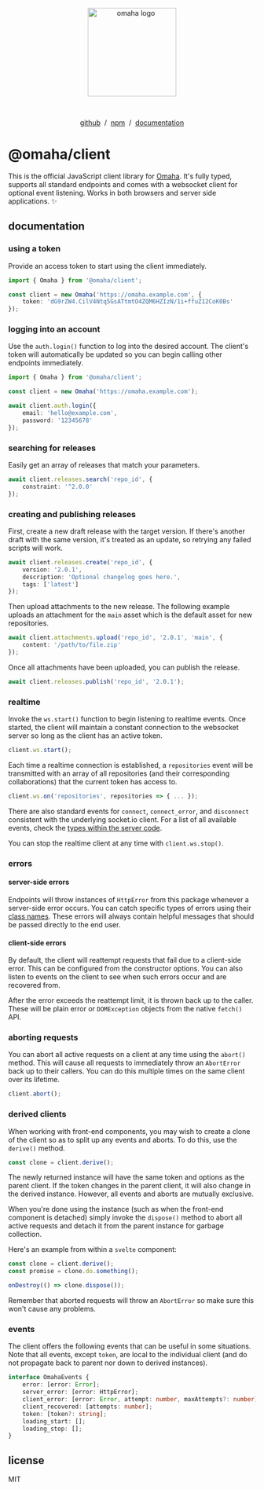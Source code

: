 <p align="center">
    <a href="https://github.com/omaha-js/omaha" target="_blank" rel="noopener noreferrer">
        <img width="180" src="https://i.bailey.sh/co96GjPYG6.png" alt="omaha logo">
    </a>
</p>
<br>
<p align="center">
    <a href="https://github.com/omaha-js/omaha-client-js" target="_blank" rel="noopener noreferrer">github</a> &nbsp;/&nbsp;
    <a href="https://www.npmjs.com/package/@omaha/client" target="_blank" rel="noopener noreferrer">npm</a> &nbsp;/&nbsp;
    <a href="https://docs.bailey.sh/omaha/" target="_blank" rel="noopener noreferrer">documentation</a>
</p>

# @omaha/client

This is the official JavaScript client library for [Omaha](https://github.com/omaha-js/omaha). It's fully typed,
supports all standard endpoints and comes with a websocket client for optional event listening. Works in both browsers
and server side applications. ✨

## documentation

### using a token

Provide an access token to start using the client immediately.

```ts
import { Omaha } from '@omaha/client';

const client = new Omaha('https://omaha.example.com', {
    token: 'dG9rZW4.CilV4Ntq5GsATtmtO4ZQM6HZIzN/1i+ffuZ12CoK0Bs'
});
```

### logging into an account

Use the `auth.login()` function to log into the desired account. The client's token will automatically be updated so
you can begin calling other endpoints immediately.

```ts
import { Omaha } from '@omaha/client';

const client = new Omaha('https://omaha.example.com');

await client.auth.login({
    email: 'hello@example.com',
    password: '12345678'
});
```

### searching for releases

Easily get an array of releases that match your parameters.

```ts
await client.releases.search('repo_id', {
    constraint: '^2.0.0'
});
```

### creating and publishing releases

First, create a new draft release with the target version. If there's another draft with the same version, it's treated
as an update, so retrying any failed scripts will work.

```ts
await client.releases.create('repo_id', {
    version: '2.0.1',
    description: 'Optional changelog goes here.',
    tags: ['latest']
});
```

Then upload attachments to the new release. The following example uploads an attachment for the `main` asset which is
the default asset for new repositories.

```ts
await client.attachments.upload('repo_id', '2.0.1', 'main', {
    content: '/path/to/file.zip'
});
```

Once all attachments have been uploaded, you can publish the release.

```ts
await client.releases.publish('repo_id', '2.0.1');
```

### realtime

Invoke the `ws.start()` function to begin listening to realtime events. Once started, the client will maintain a
constant connection to the websocket server so long as the client has an active token.

```ts
client.ws.start();
```

Each time a realtime connection is established, a `repositories` event will be transmitted with an array of all
repositories (and their corresponding collaborations) that the current token has access to.

```ts
client.ws.on('repositories', repositories => { ... });
```

There are also standard events for `connect`, `connect_error`, and `disconnect` consistent with the underlying
socket.io client. For a list of all available events, check the
[types within the server code](https://github.com/omaha-js/omaha/blob/2bb094c35094193fd0aeb589d821904a957396c4/packages/omaha-api/src/realtime/realtime.service.ts#L142).

You can stop the realtime client at any time with `client.ws.stop()`.

### errors

#### server-side errors

Endpoints will throw instances of `HttpError` from this package whenever a server-side error occurs. You can catch
specific types of errors using their [class names](https://github.com/omaha-js/client-js/tree/main/src/client/exceptions).
These errors will always contain helpful messages that should be passed directly to the end user.

#### client-side errors

By default, the client will reattempt requests that fail due to a client-side error. This can be configured from the
constructor options. You can also listen to events on the client to see when such errors occur and are recovered from.

After the error exceeds the reattempt limit, it is thrown back up to the caller. These will be plain error or
`DOMException` objects from the native `fetch()` API.

### aborting requests

You can abort all active requests on a client at any time using the `abort()` method. This will cause all requests to
immediately throw an `AbortError` back up to their callers. You can do this multiple times on the same client over its
lifetime.

```ts
client.abort();
```

### derived clients

When working with front-end components, you may wish to create a clone of the client so as to split up any events and
aborts. To do this, use the `derive()` method.

```ts
const clone = client.derive();
```

The newly returned instance will have the same token and options as the parent client. If the token changes in the
parent client, it will also change in the derived instance. However, all events and aborts are mutually exclusive.

When you're done using the instance (such as when the front-end component is detached) simply invoke the `dispose()`
method to abort all active requests and detach it from the parent instance for garbage collection.

Here's an example from within a `svelte` component:

```ts
const clone = client.derive();
const promise = clone.do.something();

onDestroy(() => clone.dispose());
```

Remember that aborted requests will throw an `AbortError` so make sure this won't cause any problems.

### events

The client offers the following events that can be useful in some situations. Note that all events, except `token`,
are local to the individual client (and do not propagate back to parent nor down to derived instances).

```ts
interface OmahaEvents {
    error: [error: Error];
	server_error: [error: HttpError];
	client_error: [error: Error, attempt: number, maxAttempts?: number];
	client_recovered: [attempts: number];
	token: [token?: string];
	loading_start: [];
	loading_stop: [];
}
```

## license

MIT
